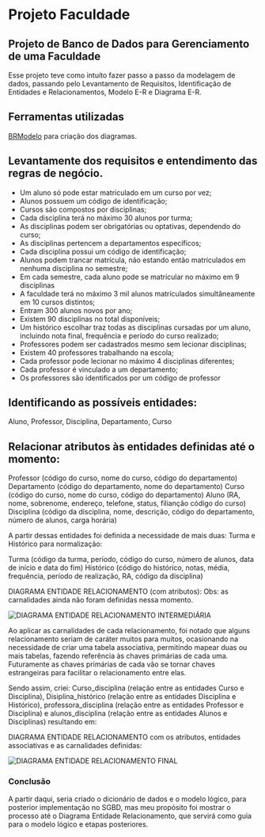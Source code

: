 # Projeto Faculdade

## Projeto de Banco de Dados para Gerenciamento de uma Faculdade

Esse projeto teve como intuíto fazer passo a passo da modelagem de dados, passando pelo Levantamento de Requisitos, Identificação de Entidades e Relacionamentos, Modelo E-R e Diagrama E-R.

## Ferramentas utilizadas

[BRModelo](https://www.brmodeloweb.com/lang/pt-br/index.html) para criação dos diagramas.

## Levantamente dos requisitos e entendimento das regras de negócio.

+ Um aluno só pode estar matriculado em um curso por vez;
+ Alunos possuem um código de identificação;
+ Cursos são compostos por disciplinas;
+ Cada disciplina terá no máximo 30 alunos por turma;
+ As disciplinas podem ser obrigatórias ou optativas, dependendo do curso;
+ As disciplinas pertencem a departamentos específicos;
+ Cada disciplina possui um código de identificação;
+ Alunos podem trancar matrícula, não estando então matrículados em nenhuma disciplina no semestre;
+ Em cada semestre, cada aluno pode se matricular no máximo em 9 disciplinas
+ A faculdade terá no máximo 3 mil alunos matrículados simultâneamente em 10 cursos distintos;
+ Entram 300 alunos novos por ano;
+ Existem 90 disciplinas no total disponíveis;
+ Um histórico escolhar traz todas as disciplinas cursadas por um aluno, incluindo nota final, frequência e período do curso realizado;
+ Professores podem ser cadastrados mesmo sem lecionar disciplinas;
+ Existem 40 professores trabalhando na escola;
+ Cada professor pode lecionar no máximo 4 disciplinas diferentes;
+ Cada professor é vinculado a um departamento;
+ Os professores são identificados por um código de professor

## Identificando as possíveis entidades:

Aluno, Professor, Disciplina, Departamento, Curso

## Relacionar atributos às entidades definidas até o momento: 

Professor (código do curso, nome do curso, código do departamento)
Departamento (código do departamento, nome do departamento)
Curso (código do curso, nome do curso, código do departamento)
Aluno (RA, nome, sobrenome, endereço, telefone, status, filianção código do curso)
Disciplina (código da disciplina, nome, descrição, código do departamento, número de alunos, carga horária)

A partir dessas entidades foi definida a necessidade de mais duas: Turma e Histórico para normalização:

Turma (código da turma, período, código do curso, número de alunos, data de início e data do fim)
Histórico (código do histórico, notas, média, frequência, período de realização, RA, código da disciplina)

DIAGRAMA ENTIDADE RELACIONAMENTO (com atributos):
Obs: as carnalidades ainda não foram definidas nessa momento.

![DIAGRAMA ENTIDADE RELACIONAMENTO INTERMEDIÁRIA](https://github.com/monyzeweber/SQL-Database-EER/assets/81835859/35e86c80-48e3-453d-9c7d-167359df2851)

Ao aplicar as carnalidades de cada relacionamento, foi notado que alguns relacionamento seriam de caráter muitos para muitos, ocasionando na necessidade de criar uma tabela associativa, permitindo mapear duas ou mais tabelas, fazendo referência às chaves primárias de cada uma. Futuramente as chaves primárias de cada vão se tornar chaves estrangeiras para facilitar o relacionamento entre elas. 

Sendo assim, criei: Curso_disciplina (relação entre as entidades Curso e Disciplina), Disiplina_histórico (relação entre as entidades Disciplina e Histórico), professora_disciplina (relação entre as entidades Professor e Disciplina) e alunos_disciplina (relação entre as entidades Alunos e Disciplinas) resultando em:

DIAGRAMA ENTIDADE RELACIONAMENTO com os atributos, entidades associativas e as carnalidades definidas: 

![DIAGRAMA ENTIDADE RELACIONAMENTO FINAL](https://github.com/monyzeweber/SQL-Database-EER/assets/81835859/2700c134-d126-4efc-bf30-790ab0420e8a)

### Conclusão

A partir daqui, seria criado o dicionário de dados e o modelo lógico, para posterior implementação no SGBD, mas meu propósito foi mostrar o processo até o Diagrama Entidade Relacionamento, que servirá como guia para o modelo lógico e etapas posteriores.
